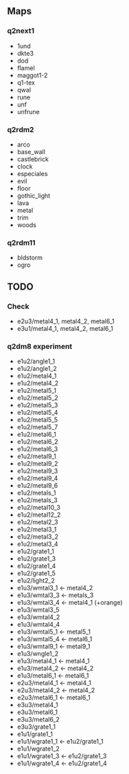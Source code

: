 ## Maps

### q2next1
* 1und
* dkte3
* dod
* flamel
* maggot1-2
* q1-tex
* qwal
* rune
* unf
* unfrune

### q2rdm2
* arco
* base_wall
* castlebrick
* clock
* especiales
* evil
* floor
* gothic_light
* lava
* metal
* trim
* woods

### q2rdm11
* bldstorm
* ogro

## TODO

### Check
* e2u3/metal4_1, metal4_2, metal6_1
* e3u1/metal4_1, metal4_2, metal6_1

### q2dm8 experiment
* e1u2/angle1_1
* e1u2/angle1_2
* e1u2/metal4_1
* e1u2/metal4_2
* e1u2/metal5_1
* e1u2/metal5_2
* e1u2/metal5_3
* e1u2/metal5_4
* e1u2/metal5_5
* e1u2/metal5_7
* e1u2/metal6_1
* e1u2/metal6_2
* e1u2/metal6_3
* e1u2/metal9_1
* e1u2/metal9_2
* e1u2/metal9_3
* e1u2/metal9_4
* e1u2/metal9_6
* e1u2/metals_1
* e1u2/metals_3
* e1u2/metal10_3
* e1u2/metal12_2
* e1u2/metal2_3
* e1u2/metal3_1
* e1u2/metal3_2
* e1u2/metal3_4
* e1u2/grate1_1
* e1u2/grate1_3
* e1u2/grate1_4
* e1u2/grate1_5
* e1u2/light2_2
* e1u3/wmtal3_1 <- metal4_2
* e1u3/wmtal3_3 <- metals_3
* e1u3/wmtal3_4 <- metal4_1 (+orange)
* e1u3/wmtal3_5
* e1u3/wmtal4_2
* e1u3/wmtal4_4
* e1u3/wmtal5_1 <- metal5_1
* e1u3/wmtal5_4 <- metal6_1
* e1u3/wmtal9_1 <- metal9_1
* e1u3/wngle1_2
* e1u3/metal4_1 <- metal4_1
* e1u3/metal4_2 <- metal4_2
* e1u3/metal6_1 <- metal6_1
* e2u3/metal4_1 <- metal4_1
* e2u3/metal4_2 <- metal4_2
* e2u3/metal6_1 <- metal6_1
* e3u3/metal4_1
* e3u3/metal6_1
* e3u3/metal6_2
* e3u3/grate1_1
* e1u1/grate1_1
* e1u1/wgrate1_1 <- e1u2/grate1_1
* e1u1/wgrate1_2
* e1u1/wgrate1_3 <- e1u2/grate1_3
* e1u1/wgrate1_4 <- e1u2/grate1_4
